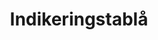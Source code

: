 ---
title: 'Indikeringstablå'
symbol_image: '/images/symbols/bl/17.svg'
weight: 17
card: true
card_color: 'bg-symbol-red'
---